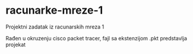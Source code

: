 # racunarke-mreze-1
Projektni zadatak iz racunarskih mreza 1

Rađen u okruzenju cisco packet tracer, fajl sa ekstenzijom .pkt predstavlja projekat
